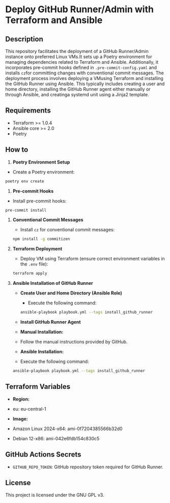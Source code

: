 # Deploy GitHub Runner/Admin with Terraform and Ansible

## Description

This repository facilitates the deployment of a GitHub Runner/Admin instance onto
preferred Linux VMs.It sets up a Poetry environment for managing dependencies
related to Terraform and Ansible. Additionally, it incorporates pre-commit
hooks defined in `.pre-commit-config.yaml` and installs `cz`for committing changes
with conventional commit messages. The deployment process involves deploying
a VMusing Terraform and installing the GitHub Runner using Ansible.
This typically includes creating a user and home directory, installing the GitHub
Runner agent either manually or through Ansible, and creatinga systemd unit using
a Jinja2 template.

## Requirements

- Terraform >= 1.0.4
- Ansible core >= 2.0
- Poetry

## How to

1. **Poetry Environment Setup**
- Create a Poetry environment:

```bash
poetry env create
```

1. **Pre-commit Hooks**
- Install pre-commit hooks:

```bash
pre-commit install
```

1. **Conventional Commit Messages**
   - Install `cz` for conventional commit messages:

    ```bash
    npm install -g commitizen
    ```

1. **Terraform Deployment**
   - Deploy VM using Terraform (ensure correct environment variables
   in the `.env` file):

    ```bash
    terraform apply
    ```

1. **Ansible Installation of GitHub Runner**
   - **Create User and Home Directory (Ansible Role)**
      - Execute the following command:

      ```bash
      ansible-playbook playbook.yml --tags install_github_runner
      ```

   - **Install GitHub Runner Agent**
   - **Manual Installation:**
   - Follow the manual instructions provided by GitHub.
   - **Ansible Installation:**
   - Execute the following command:

    ```bash
    ansible-playbook playbook.yml --tags install_github_runner
    ```

## Terraform Variables

- **Region:**
- eu: eu-central-1

- **Image:**
- Amazon Linux 2024-x64: ami-0f7204385566b32d0
- Debian 12-x86: ami-042e6fdb154c830c5

## GitHub Actions Secrets

- `GITHUB_REPO_TOKEN`: GitHub repository token required for GitHub Runner.

## License

This project is licensed under the GNU GPL v3.
